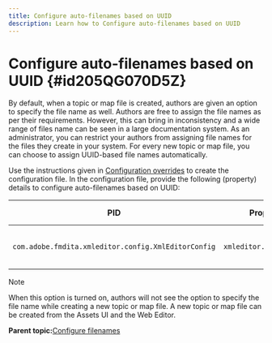 ```yaml
---
title: Configure auto-filenames based on UUID
description: Learn how to Configure auto-filenames based on UUID
---
```

# Configure auto-filenames based on UUID {#id205QG070D5Z}

By default, when a topic or map file is created, authors are given an option to specify the file name as well. Authors are free to assign the file names as per their requirements. However, this can bring in inconsistency and a wide range of files name can be seen in a large documentation system. As an administrator, you can restrict your authors from assigning file names for the files they create in your system. For every new topic or map file, you can choose to assign UUID-based file names automatically.

Use the instructions given in [Configuration overrides](download-install-additional-config-override.md#) to create the configuration file. In the configuration file, provide the following \(property\) details to configure auto-filenames based on UUID:

|PID|Property Key|Property Value|
|---|------------|--------------|
|`com.adobe.fmdita.xmleditor.config.XmlEditorConfig`|`xmleditor.uniquefilenames`|Boolean \(true/false\).<br> **Default value**: false |

>[!NOTE]
>
> When this option is turned on, authors will not see the option to specify the file name while creating a new topic or map file. A new topic or map file can be created from the Assets UI and the Web Editor.

**Parent topic:**[Configure filenames](conf-file-names.md)

